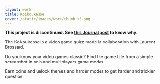 ```yaml
---
layout: work
title: Koikoukesse
cover: /static/images/work/thumb_k2.png
---
```


**This project is discontinued. See [this Journal post](/2013/09/breaking-news) to know why.**

The Koikoukesse is a video game quizz made in collaboration with Laurent Brossard.

Do you know your video games classic? Find the game title from a simple screenshot in solo and multiplayers game modes.

Earn coins and unlock themes and harder modes to get harder and trickier question.
